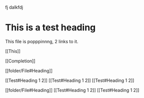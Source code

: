fj dalkfdj

# This is a test heading


This file is popppinnng, 2 links to it. 

[[This]]

[[Completion]]

[[folder/File#Heading]]

[[Test#Heading 1 2]]
[[Test#Heading 1 2]]
[[Test#Heading 1 2]]

[[folder/File#Heading]]
[[Test#Heading 1 2]]
[[Test#Heading 1 2]]
